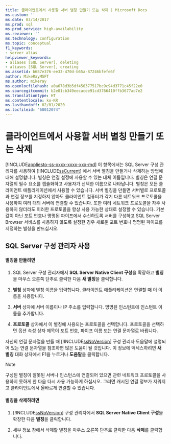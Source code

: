 ```yaml
---
title: 클라이언트에서 사용할 서버 별칭 만들기 또는 삭제 | Microsoft Docs
ms.custom: ''
ms.date: 03/14/2017
ms.prod: sql
ms.prod_service: high-availability
ms.reviewer: ''
ms.technology: configuration
ms.topic: conceptual
f1_keywords:
- server alias
helpviewer_keywords:
- aliases [SQL Server], deleting
- aliases [SQL Server], creating
ms.assetid: b687e376-ee33-470d-b65a-87246bfefe6f
author: MikeRayMSFT
ms.author: mikeray
ms.openlocfilehash: a0a678d3b5df450377517bc9c94d3771c45f22e0
ms.sourcegitcommit: b2e81cb349eecacee91cd3766410ffb3677ad7e2
ms.translationtype: HT
ms.contentlocale: ko-KR
ms.lasthandoff: 02/01/2020
ms.locfileid: "68012074"
---
```

# <a name="create-or-delete-a-server-alias-for-use-by-a-client"></a>클라이언트에서 사용할 서버 별칭 만들기 또는 삭제
[!INCLUDE[appliesto-ss-xxxx-xxxx-xxx-md](../../includes/appliesto-ss-xxxx-xxxx-xxx-md.md)]
  이 항목에서는 SQL Server 구성 관리자를 사용하여 [!INCLUDE[ssCurrent](../../includes/sscurrent-md.md)] 에서 서버 별칭을 만들거나 삭제하는 방법에 대해 설명합니다. 별칭은 연결 설정에 사용할 수 있는 대체 이름입니다. 별칭은 연결 문자열의 필수 요소를 캡슐화하고 사용자가 선택한 이름으로 나타납니다. 별칭은 모든 클라이언트 애플리케이션에서 사용할 수 있습니다. 서버 별칭을 만들면 서버별로 프로토콜과 연결 정보를 지정하지 않아도 클라이언트 컴퓨터가 각기 다른 네트워크 프로토콜을 사용하여 여러 대의 서버에 연결할 수 있습니다. 또한 여러 네트워크 프로토콜을 자주 사용하지 않더라도 이러한 프로토콜을 항상 사용 가능한 상태로 설정할 수 있습니다. 기본값이 아닌 포트 번호나 명명된 파이프에서 수신하도록 서버를 구성하고 SQL Server Browser 서비스를 사용하지 않도록 설정한 경우 새로운 포트 번호나 명명된 파이프를 지정하는 별칭을 만드십시오.  
  
##  <a name="SSMSProcedure"></a> SQL Server 구성 관리자 사용  
  
#### <a name="to-create-an-alias"></a>별칭을 만들려면  
  
1.  SQL Server 구성 관리자에서 **SQL Server Native Client 구성**을 확장하고 **별칭**을 마우스 오른쪽 단추로 클릭한 다음 **새 별칭**을 클릭합니다.  
  
2.  **별칭** 상자에 별칭 이름을 입력합니다. 클라이언트 애플리케이션은 연결할 때 이 이름을 사용합니다.  
  
3.  **서버** 상자에 서버 이름이나 IP 주소를 입력합니다. 명명된 인스턴트에 인스턴트 이름을 추가합니다.  
  
4.  **프로토콜** 상자에서 이 별칭에 사용되는 프로토콜을 선택합니다. 프로토콜을 선택하면 옵션 속성 상자 제목이 포트 번호, 파이프 이름 또는 연결 문자열로 바뀝니다.  
  
 자신의 연결 문자열을 만들 때 [!INCLUDE[ssNoVersion](../../includes/ssnoversion-md.md)] 구성 관리자 도움말에 설명되어 있는 연결 문자열을 참조하면 많은 도움이 될 것입니다. 이 정보에 액세스하려면 **새 별칭** 대화 상자에서 F1을 누르거나 **도움말**을 클릭합니다.  
  
> [!NOTE]  
>  구성된 별칭이 잘못된 서버나 인스턴스에 연결되어 있으면 관련 네트워크 프로토콜을 사용하지 못하게 한 다음 다시 사용 가능하게 하십시오. 그러면 캐시된 연결 정보가 지워지고 클라이언트에서 올바르게 연결할 수 있습니다.  
  
#### <a name="to-delete-an-alias"></a>별칭을 삭제하려면  
  
1.  [!INCLUDE[ssNoVersion](../../includes/ssnoversion-md.md)] 구성 관리자에서 **SQL Server Native Client 구성**을 확장한 다음 **별칭**을 클릭합니다.  
  
2.  세부 정보 창에서 삭제할 별칭을 마우스 오른쪽 단추로 클릭한 다음 **삭제**를 클릭합니다.  
  
  

